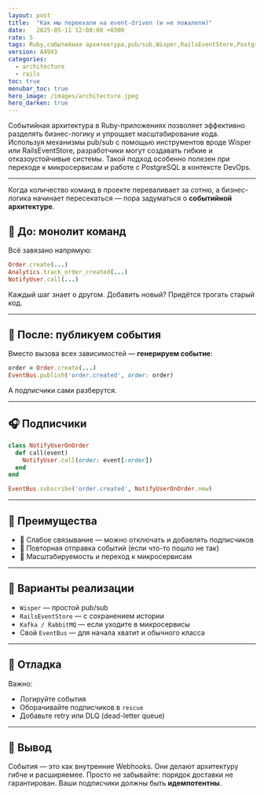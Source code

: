 ```yaml
---
layout: post
title:  "Как мы переехали на event-driven (и не пожалели)"
date:   2025-05-11 12:00:00 +0300
rate: 5
tags: Ruby,событийная архитектура,pub/sub,Wisper,RailsEventStore,PostgreSQL
version: A49X3
categories:
  - architecture
  - rails
toc: true
menubar_toc: true
hero_image: /images/architecture.jpeg
hero_darken: true
---
```

Событийная архитектура в Ruby-приложениях позволяет эффективно разделять бизнес-логику и упрощает масштабирование кода. Используя механизмы pub/sub с помощью инструментов вроде Wisper или RailsEventStore, разработчики могут создавать гибкие и отказоустойчивые системы. Такой подход особенно полезен при переходе к микросервисам и работе с PostgreSQL в контексте DevOps.

---
Когда количество команд в проекте переваливает за сотню, а бизнес-логика начинает пересекаться — пора задуматься о **событийной архитектуре**.

## 🧱 До: монолит команд

Всё завязано напрямую:

```ruby
Order.create(...)
Analytics.track_order_created(...)
NotifyUser.call(...)
````

Каждый шаг знает о другом. Добавить новый? Придётся трогать старый код.

---

## 📣 После: публикуем события

Вместо вызова всех зависимостей — **генерируем событие**:

```ruby
order = Order.create(...)
EventBus.publish('order.created', order: order)
```

А подписчики сами разберутся.

---

## 🎧 Подписчики

```ruby
class NotifyUserOnOrder
  def call(event)
    NotifyUser.call(order: event[:order])
  end
end

EventBus.subscribe('order.created', NotifyUserOnOrder.new)
```

---

## 🎯 Преимущества

* 🔌 Слабое связывание — можно отключать и добавлять подписчиков
* 🔄 Повторная отправка событий (если что-то пошло не так)
* 🚀 Масштабируемость и переход к микросервисам

---

## 🧩 Варианты реализации

* `Wisper` — простой pub/sub
* `RailsEventStore` — с сохранением истории
* `Kafka / RabbitMQ` — если уходите в микросервисы
* Свой `EventBus` — для начала хватит и обычного класса

---

## 🧪 Отладка

Важно:

* Логируйте события
* Оборачивайте подписчиков в `rescue`
* Добавьте retry или DLQ (dead-letter queue)

---

## 📌 Вывод

События — это как внутренние Webhooks. Они делают архитектуру гибче и расширяемее.
Просто не забывайте: порядок доставки не гарантирован. Ваши подписчики должны быть **идемпотентны**.

